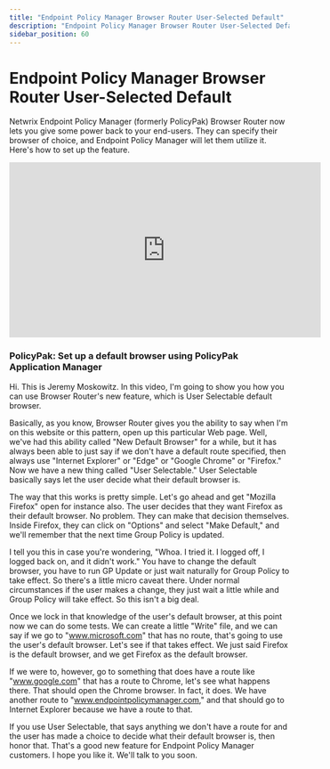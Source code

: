 ```yaml
---
title: "Endpoint Policy Manager Browser Router User-Selected Default"
description: "Endpoint Policy Manager Browser Router User-Selected Default"
sidebar_position: 60
---
```

# Endpoint Policy Manager Browser Router User-Selected Default

Netwrix Endpoint Policy Manager (formerly PolicyPak) Browser Router now lets you give some power
back to your end-users. They can specify their browser of choice, and Endpoint Policy Manager will
let them utilize it. Here's how to set up the feature.

<iframe width="560" height="315" src="https://www.youtube.com/embed/Xk9rJpb98mM" title="Endpoint Policy Manager: Endpoint Policy Manager Browser Router User-Selected Default" frameborder="0" allow="accelerometer; autoplay; clipboard-write; encrypted-media; gyroscope; picture-in-picture; web-share" allowfullscreen="1"></iframe>

### PolicyPak: Set up a default browser using PolicyPak Application Manager

Hi. This is Jeremy Moskowitz. In this video, I'm going to show you how you can use Browser Router's
new feature, which is User Selectable default browser.

Basically, as you know, Browser Router gives you the ability to say when I'm on this website or this
pattern, open up this particular Web page. Well, we've had this ability called "New Default Browser"
for a while, but it has always been able to just say if we don't have a default route specified,
then always use "Internet Explorer" or "Edge" or "Google Chrome" or "Firefox." Now we have a new
thing called "User Selectable." User Selectable basically says let the user decide what their
default browser is.

The way that this works is pretty simple. Let's go ahead and get "Mozilla Firefox" open for instance
also. The user decides that they want Firefox as their default browser. No problem. They can make
that decision themselves. Inside Firefox, they can click on "Options" and select "Make Default," and
we'll remember that the next time Group Policy is updated.

I tell you this in case you're wondering, "Whoa. I tried it. I logged off, I logged back on, and it
didn't work." You have to change the default browser, you have to run GP Update or just wait
naturally for Group Policy to take effect. So there's a little micro caveat there. Under normal
circumstances if the user makes a change, they just wait a little while and Group Policy will take
effect. So this isn't a big deal.

Once we lock in that knowledge of the user's default browser, at this point now we can do some
tests. We can create a little "Write" file, and we can say if we go to "www.microsoft.com" that has
no route, that's going to use the user's default browser. Let's see if that takes effect. We just
said Firefox is the default browser, and we get Firefox as the default browser.

If we were to, however, go to something that does have a route like "www.google.com" that has a
route to Chrome, let's see what happens there. That should open the Chrome browser. In fact, it
does. We have another route to "www.endpointpolicymanager.com," and that should go to Internet Explorer because
we have a route to that.

If you use User Selectable, that says anything we don't have a route for and the user has made a
choice to decide what their default browser is, then honor that. That's a good new feature for
Endpoint Policy Manager customers. I hope you like it. We'll talk to you soon.
